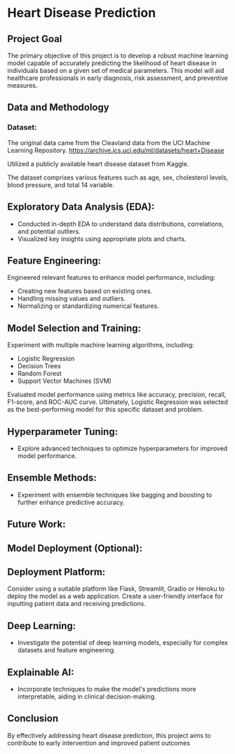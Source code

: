 # Heart Disease Prediction 

## Project Goal

The primary objective of this project is to develop a robust machine learning model capable of accurately predicting the likelihood of heart disease in individuals based on a given set of medical parameters. This model will aid healthcare professionals in early diagnosis, risk assessment, and preventive measures.

## Data and Methodology

### Dataset:

The original data came from the Cleavland data from the UCI Machine Learning Repository.
https://archive.ics.uci.edu/ml/datasets/heart+Disease

Utilized a publicly available heart disease dataset from Kaggle.

The dataset comprises various features such as age, sex, cholesterol levels, blood pressure, and total 14 variable.

## Exploratory Data Analysis (EDA):

* Conducted in-depth EDA to understand data distributions, correlations, and potential outliers.
* Visualized key insights using appropriate plots and charts.

## Feature Engineering:

Engineered relevant features to enhance model performance, including:
* Creating new features based on existing ones.
* Handling missing values and outliers.
* Normalizing or standardizing numerical features.

## Model Selection and Training:

Experiment with multiple machine learning algorithms, including:
* Logistic Regression
* Decision Trees
* Random Forest
* Support Vector Machines (SVM)

Evaluated model performance using metrics like accuracy, precision, recall, F1-score, and ROC-AUC curve.
Ultimately, Logistic Regression was selected as the best-performing model for this specific dataset and problem.

## Hyperparameter Tuning:
* Explore advanced techniques to optimize hyperparameters for improved model performance.
## Ensemble Methods:
* Experiment with ensemble techniques like bagging and boosting to further enhance predictive accuracy.

## Future Work:

## Model Deployment (Optional):
## Deployment Platform:

Consider using a suitable platform like Flask, Streamlit, Gradio or Heroku to deploy the model as a web application.
Create a user-friendly interface for inputting patient data and receiving predictions.

## Deep Learning:
* Investigate the potential of deep learning models, especially for complex datasets and feature engineering.
## Explainable AI:
* Incorporate techniques to make the model's predictions more interpretable, aiding in clinical decision-making.

## Conclusion
By effectively addressing heart disease prediction, this project aims to contribute to early intervention and improved patient outcomes
